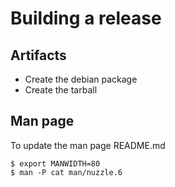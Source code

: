 # Building a release

## Artifacts

- Create the debian package
- Create the tarball

## Man page

To update the man page README.md

```
$ export MANWIDTH=80
$ man -P cat man/nuzzle.6 
```